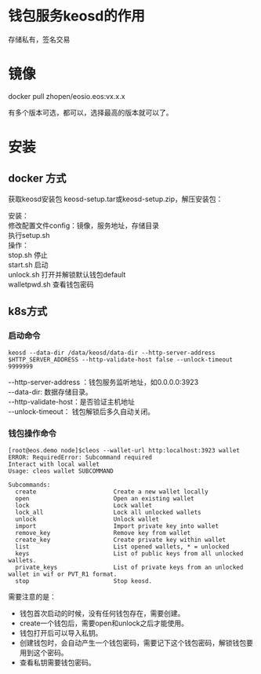 # 钱包服务keosd的作用  
存储私有，签名交易

# 镜像  
docker pull zhopen/eosio.eos:vx.x.x

有多个版本可选，都可以，选择最高的版本就可以了。

# 安装  
## docker 方式  
获取keosd安装包 keosd-setup.tar或keosd-setup.zip，解压安装包：

安装：  
修改配置文件config：镜像，服务地址，存储目录  
执行setup.sh  
操作：  
stop.sh 停止  
start.sh 启动  
unlock.sh 打开并解锁默认钱包default  
walletpwd.sh 查看钱包密码  
## k8s方式  
### 启动命令  

```
keosd --data-dir /data/keosd/data-dir --http-server-address $HTTP_SERVER_ADDRESS --http-validate-host false --unlock-timeout 9999999
```
--http-server-address ：钱包服务监听地址，如0.0.0.0:3923  
--data-dir: 数据存储目录。  
--http-validate-host：是否验证主机地址  
--unlock-timeout： 钱包解锁后多久自动关闭。  

### 钱包操作命令

```
[root@eos.demo node]$cleos --wallet-url http:localhost:3923 wallet 
ERROR: RequiredError: Subcommand required
Interact with local wallet
Usage: cleos wallet SUBCOMMAND

Subcommands:
  create                      Create a new wallet locally
  open                        Open an existing wallet
  lock                        Lock wallet
  lock_all                    Lock all unlocked wallets
  unlock                      Unlock wallet
  import                      Import private key into wallet
  remove_key                  Remove key from wallet
  create_key                  Create private key within wallet
  list                        List opened wallets, * = unlocked
  keys                        List of public keys from all unlocked wallets.
  private_keys                List of private keys from an unlocked wallet in wif or PVT_R1 format.
  stop                        Stop keosd.
```


需要注意的是：  
- 钱包首次启动的时候，没有任何钱包存在，需要创建。  
- create一个钱包后，需要open和unlock之后才能使用。  
- 钱包打开后可以导入私钥。  
- 创建钱包时，会自动产生一个钱包密码，需要记下这个钱包密码，解锁钱包要用到这个密码。  
- 查看私钥需要钱包密码。  



